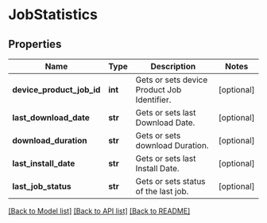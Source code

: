 # JobStatistics

## Properties
Name | Type | Description | Notes
------------ | ------------- | ------------- | -------------
**device_product_job_id** | **int** | Gets or sets device Product Job Identifier. | [optional] 
**last_download_date** | **str** | Gets or sets last Download Date. | [optional] 
**download_duration** | **str** | Gets or sets download Duration. | [optional] 
**last_install_date** | **str** | Gets or sets last Install Date. | [optional] 
**last_job_status** | **str** | Gets or sets status of the last job. | [optional] 

[[Back to Model list]](../README.md#documentation-for-models) [[Back to API list]](../README.md#documentation-for-api-endpoints) [[Back to README]](../README.md)


